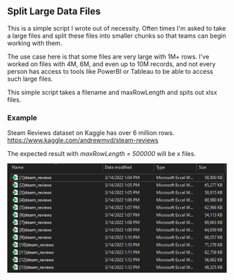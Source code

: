 ## Split Large Data Files
This is a simple script I wrote out of necessity. Often times I'm asked to take a large files and split these files into smaller chunks so that teams can begin working with them.

The use case here is that some files are very large with 1M+ rows. I've worked on files with 4M, 6M, and even up to 10M records, and not every person has access to tools like PowerBI or Tableau to be able to access such large files.

This simple script takes a filename and maxRowLength and spits out xlsx files.

### Example
Steam Reviews dataset on Kaggle has over 6 million rows. 
https://www.kaggle.com/andrewmvd/steam-reviews

The expected result with *maxRowLength = 500000* will be x files.

![alt text](output.png)
